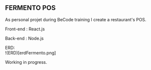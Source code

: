 ## FERMENTO POS ##

As personal projet during BeCode training I create a restaurant's POS.

Front-end : React.js  

Back-end : Node.js

ERD:  
!(ERD)[erdFermento.png]

Working in progress.